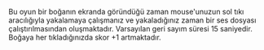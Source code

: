 Bu oyun bir boğanın ekranda göründüğü zaman mouse'unuzun sol tıkı aracılığıyla yakalamaya çalışmanız ve yakaladığınız zaman bir ses dosyası çalıştırılmasından oluşmaktadır. Varsayılan geri sayım süresi 15 saniyedir. Boğaya her tıkladığınızda skor +1 artmaktadır.
